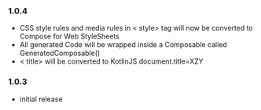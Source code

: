 ### 1.0.4

<ul>
    <li>CSS style rules and media rules in < style> tag will now be converted to 
Compose for Web StyleSheets</li>
<li>All generated Code will be wrapped inside a Composable called GeneratedComposable() </li>
<li> < title> will be converted to KotlinJS document.title=XZY </li>

</ul>

### 1.0.3

<ul>
    <li>initial release</li>
</ul>